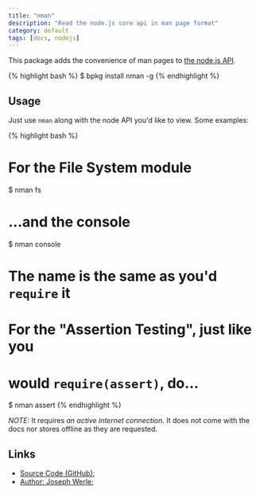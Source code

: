 ```yaml
---
title: "nman"
description: "Read the node.js core api in man page format"
category: default
tags: [docs, nodejs]
---
```



This package adds the convenience of man pages to [the node.js API](http://nodejs.org/api/).

{% highlight bash %}
$ bpkg install nman -g
{% endhighlight %}

## Usage

Just use `nman` along with the node API you'd like to view.
Some examples:

{% highlight bash %}
# For the File System module
$ nman fs

# ...and the console
$ nman console

# The name is the same as you'd `require` it
# For the "Assertion Testing", just like you
# would `require(assert)`, do...
$ nman assert
{% endhighlight %}

*NOTE:* It requires _an active internet connection_. It does not come with the docs nor stores offline as they are requested.

## Links

* [Source Code (GitHub)](https://github.com/bpkg/nman);
* [Author: Joseph Werle](https://github.com/jwerle);


